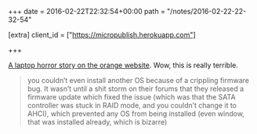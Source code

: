 +++
date = 2016-02-22T22:32:54+00:00
path = "/notes/2016-02-22-22-32-54"

[extra]
client_id = ["https://micropublish.herokuapp.com"]

+++

<p><a href="https://news.ycombinator.com/item?id=11153940">A laptop horror story on the orange website</a>. Wow, this is really terrible.</p>
<blockquote>
<p>you couldn’t even install another OS because of a crippling firmware bug. It wasn’t until a shit storm on their forums that they released a firmware update which fixed the issue (which was that the SATA controller was stuck in RAID mode, and you couldn’t change it to AHCI), which prevented any OS from being installed (even window, that was installed already, which is bizarre)</p>
</blockquote><a href="https://brid.gy/publish/twitter"></a>